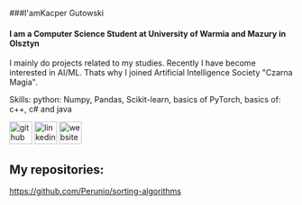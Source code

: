 ###I'amKacper Gutowski
#### I am a Computer Science Student at University of Warmia and Mazury in Olsztyn
I mainly do projects related to my studies. Recently I have become interested in AI/ML. Thats why I joined Artificial Intelligence Society "Czarna Magia".

Skills: python: Numpy, Pandas, Scikit-learn, basics of PyTorch, basics of: c++, c# and java


[<img src='https://cdn.jsdelivr.net/npm/simple-icons@3.0.1/icons/github.svg' alt='github' height='40'>](https://github.com/Perunio)  [<img src='https://cdn.jsdelivr.net/npm/simple-icons@3.0.1/icons/linkedin.svg' alt='linkedin' height='40'>](https://www.linkedin.com/in/kacper-gutowski-aa03062a4/)  [<img src='https://cdn.jsdelivr.net/npm/simple-icons@3.0.1/icons/icloud.svg' alt='website' height='40'>](https://www.linkedin.com/company/czarna-magia-student-artificial-inteligence-society/mycompany/)  

## My repositories:

https://github.com/Perunio/sorting-algorithms
